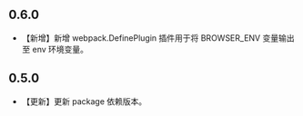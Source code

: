 ## 0.6.0

* 【新增】新增 webpack.DefinePlugin 插件用于将 BROWSER_ENV 变量输出至 env 环境变量。

## 0.5.0

* 【更新】更新 package 依赖版本。
